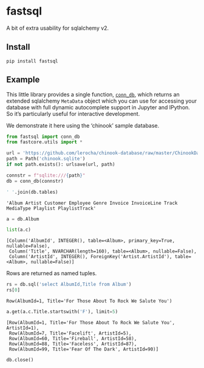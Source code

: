 # fastsql


<!-- WARNING: THIS FILE WAS AUTOGENERATED! DO NOT EDIT! -->

A bit of extra usability for sqlalchemy v2.

## Install

    pip install fastsql

## Example

This little library provides a single function,
[`conn_db`](https://fastai.github.io/fastsql/core.html#conn_db), which
returns an extended sqlalchemy `MetaData` object which you can use for
accessing your database with full dynamic autocomplete support in
Jupyter and IPython. So it’s particularly useful for interactive
development.

We demonstrate it here using the ‘chinook’ sample database.

``` python
from fastsql import conn_db
from fastcore.utils import *
```

``` python
url = 'https://github.com/lerocha/chinook-database/raw/master/ChinookDatabase/DataSources/Chinook_Sqlite.sqlite'
path = Path('chinook.sqlite')
if not path.exists(): urlsave(url, path)
```

``` python
connstr = f"sqlite:///{path}"
db = conn_db(connstr)
```

``` python
' '.join(db.tables)
```

    'Album Artist Customer Employee Genre Invoice InvoiceLine Track MediaType Playlist PlaylistTrack'

``` python
a = db.Album
```

``` python
list(a.c)
```

    [Column('AlbumId', INTEGER(), table=<Album>, primary_key=True, nullable=False),
     Column('Title', NVARCHAR(length=160), table=<Album>, nullable=False),
     Column('ArtistId', INTEGER(), ForeignKey('Artist.ArtistId'), table=<Album>, nullable=False)]

Rows are returned as named tuples.

``` python
rs = db.sql('select AlbumId,Title from Album')
rs[0]
```

    Row(AlbumId=1, Title='For Those About To Rock We Salute You')

``` python
a.get(a.c.Title.startswith('F'), limit=5)
```

    [Row(AlbumId=1, Title='For Those About To Rock We Salute You', ArtistId=1),
     Row(AlbumId=7, Title='Facelift', ArtistId=5),
     Row(AlbumId=60, Title='Fireball', ArtistId=58),
     Row(AlbumId=88, Title='Faceless', ArtistId=87),
     Row(AlbumId=99, Title='Fear Of The Dark', ArtistId=90)]

``` python
db.close()
```
